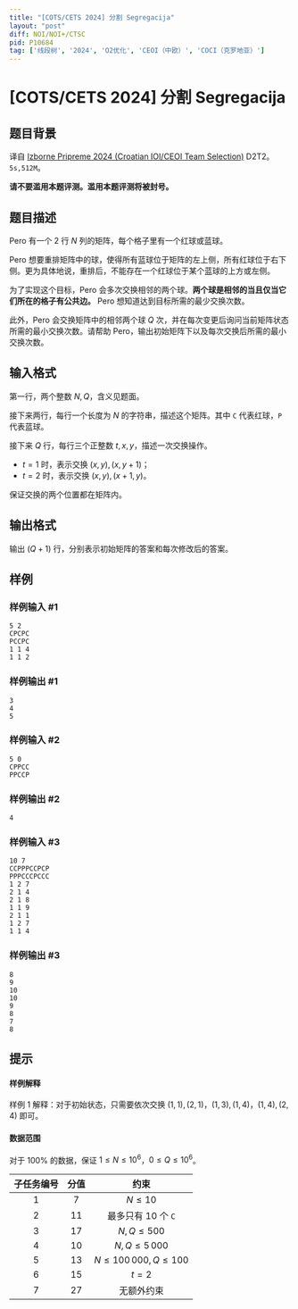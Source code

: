 ```yaml
---
title: "[COTS/CETS 2024] 分割 Segregacija"
layout: "post"
diff: NOI/NOI+/CTSC
pid: P10684
tag: ['线段树', '2024', 'O2优化', 'CEOI（中欧）', 'COCI（克罗地亚）']
---
```

# [COTS/CETS 2024] 分割 Segregacija
## 题目背景

译自 [Izborne Pripreme 2024 (Croatian IOI/CEOI Team Selection)](https://hsin.hr/pripreme2024/) D2T2。$\texttt{5s,512M}$。

**请不要滥用本题评测。滥用本题评测将被封号。**
## 题目描述


Pero 有一个 $2$ 行 $N$ 列的矩阵，每个格子里有一个红球或蓝球。

Pero 想要重排矩阵中的球，使得所有蓝球位于矩阵的左上侧，所有红球位于右下侧。更为具体地说，重排后，不能存在一个红球位于某个蓝球的上方或左侧。

为了实现这个目标，Pero 会多次交换相邻的两个球。**两个球是相邻的当且仅当它们所在的格子有公共边。** Pero 想知道达到目标所需的最少交换次数。

此外，Pero 会交换矩阵中的相邻两个球 $Q$ 次，并在每次变更后询问当前矩阵状态所需的最小交换次数。请帮助 Pero，输出初始矩阵下以及每次交换后所需的最小交换次数。
## 输入格式


第一行，两个整数 $N,Q$，含义见题面。

接下来两行，每行一个长度为 $N$ 的字符串，描述这个矩阵。其中 $\texttt{C}$ 代表红球，$\texttt{P}$ 代表蓝球。

接下来 $Q$ 行，每行三个正整数 $t,x,y$，描述一次交换操作。

- $t=1$ 时，表示交换 $(x,y),(x,y+1)$；
- $t=2$ 时，表示交换 $(x,y),(x+1,y)$。

保证交换的两个位置都在矩阵内。

## 输出格式


输出 $(Q+1)$ 行，分别表示初始矩阵的答案和每次修改后的答案。

## 样例

### 样例输入 #1
```
5 2
CPCPC
PCCPC
1 1 4
1 1 2
```
### 样例输出 #1
```
3
4
5
```
### 样例输入 #2
```
5 0
CPPCC
PPCCP
```
### 样例输出 #2
```
4
```
### 样例输入 #3
```
10 7
CCPPPCCPCP
PPPCCCPCCC
1 2 7
2 1 4
2 1 8
1 1 9
2 1 1
1 2 7
1 1 4
```
### 样例输出 #3
```
8
9
10
10
9
8
7
8
```
## 提示


#### 样例解释

样例 $1$ 解释：对于初始状态，只需要依次交换 $(1,1),(2,1)$，$(1,3),(1,4)$，$(1,4),(2,4)$ 即可。

#### 数据范围

对于 $100\%$ 的数据，保证 $1\le N\le  10^6$，$0\le Q\le 10^6$。

| 子任务编号 | 分值 | 约束  |
|:-----:|:------:|:-------:|
| $1$  | $7$  | $N\le 10$   |
| $2$  | $11$  | 最多只有 $10$ 个 $\texttt{C}$  |
| $3$  | $17$  | $N,Q\le 500$ |
| $4$  | $10$  | $N,Q\le 5\, 000$ |
| $5$  | $13$  | $N\le 100\, 000, Q\le 100$ |
| $6$  | $15$  | $t=2$ |
| $7$  | $27$  | 无额外约束 |



